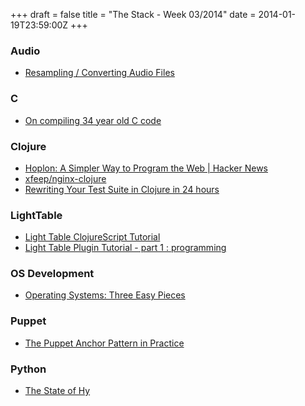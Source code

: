 +++
draft = false
title = "The Stack - Week 03/2014"
date = 2014-01-19T23:59:00Z
+++



### Audio

 - [Resampling / Converting Audio Files][Resamplingconvertingaudiofilessmyck]

[Resamplingconvertingaudiofilessmyck]: http://smyck.net/2014/01/18/resampling-converting-audio-files/


### C

 - [On compiling 34 year old C code][Oncompiling34yearoldccodecodemonk]

[Oncompiling34yearoldccodecodemonk]: http://drj11.wordpress.com/2013/09/01/on-compiling-34-year-old-c-code/


### Clojure

 - [Hoplon: A Simpler Way to Program the Web | Hacker News][Hoplonasimplerwaytoprogramthewebhackernews]
 - [xfeep/nginx-clojure][Xfeepnginxclojure]
 - [Rewriting Your Test Suite in Clojure in 24 hours][Rewritingyourtestsuiteinclojurein24hoursthecircleblog]

[Hoplonasimplerwaytoprogramthewebhackernews]: https://news.ycombinator.com/item?id=7083109
[Xfeepnginxclojure]: https://github.com/xfeep/nginx-clojure
[Rewritingyourtestsuiteinclojurein24hoursthecircleblog]: http://blog.circleci.com/rewriting-your-test-suite-in-clojure-in-24-hours/


### LightTable

 - [Light Table ClojureScript Tutorial][Lighttableclojurescripttutorial]
 - [Light Table Plugin Tutorial - part 1 : programming][Lighttableplugintutorialpart1programming]

[Lighttableclojurescripttutorial]: https://github.com/swannodette/lt-cljs-tutorial
[Lighttableplugintutorialpart1programming]: http://www.reddit.com/r/programming/comments/1v5n82/light_table_plugin_tutorial_part_1/


### OS Development

 - [Operating Systems: Three Easy Pieces][Operatingsystemsthreeeasypieces]

[Operatingsystemsthreeeasypieces]: http://pages.cs.wisc.edu/~remzi/OSTEP/


### Puppet

 - [The Puppet Anchor Pattern in Practice][Thepuppetanchorpatterninpracticemayflowerblog]

[Thepuppetanchorpatterninpracticemayflowerblog]: http://blog.mayflower.de/4573-The-Puppet-Anchor-Pattern-in-Practice.html


### Python

 - [The State of Hy][Thestateofhydevelopmentstuff]

[Thestateofhydevelopmentstuff]: http://fox.devport.no/?p=82
